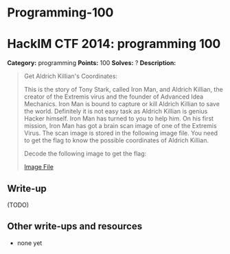 # Programming-100
# HackIM CTF 2014: programming 100

**Category:** programming
**Points:** 100
**Solves:** ?
**Description:**

> Get Aldrich Killian's Coordinates:
>
> This is the story of Tony Stark, called Iron Man, and Aldrich Killian, the creator of the Extremis virus and the founder of Advanced Idea Mechanics. Iron Man is bound to capture or kill Aldrich Killian to save the world. Definitely it is not easy task as Aldrich Killian is genius Hacker himself. Iron Man has turned to you to help him. On his first mission, Iron Man has got a brain scan image of one of the Extremis Virus. The scan image is stored in the following image file. You need to get the flag to know the possible coordinates of Aldrich Killian.
>
> Decode the following image to get the flag:
>
>	[Image File](image1.png)

## Write-up

(TODO)

## Other write-ups and resources

* none yet
